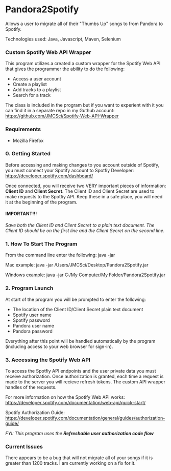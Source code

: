 # Pandora2Spotify
Allows a user to migrate all of their "Thumbs Up" songs to from Pandora to Spotify.

Technologies used: Java, Javascript, Maven, Selenium 

### Custom Spotify Web API Wrapper
This program utilizes a created a custom wrapper for the Spotify Web API that gives the programmer the ability to do the following: 
- Access a user account
- Create a playlist
- Add tracks to a playlist
- Search for a track

The class is included in the program but if you want to experient with it you can find it in a separate repo in my Guthub account: https://github.com/JMCSci/Spotify-Web-API-Wrapper

### Requirements
- Mozilla Firefox 


### 0. Getting Started
Before accessing and making changes to you account outside of Spotify, you must connect your Spotify account to Spotfiy Developer:
https://developer.spotify.com/dashboard/

Once connected, you will receive two VERY important pieces of information: <b>Client ID</b> and <b>Client Secret</b>. The Client ID and Client Secret are used to make requests to the Spotfiy API. Keep these in a safe place, you will need it at the beginning of the program. 

#### IMPORTANT!!! 
<i>Save both the Client ID and Client Secret to a plain text document. The Client ID should be on the first line and the Client Secret on the second line.</i>

### 1. How To Start The Program
From the command line enter the following: java -jar <LOCATION OF FILE>
  
  Mac example: java -jar /Users/JMCSci/Desktop/Pandora2Spotify.jar 
  
  Windows example: java -jar C:/My Computer/My Folder/Pandora2Spotify.jar

### 2. Program Launch
At start of the program you will be prompted to enter the following:
- The location of the Client ID/Client Secret plain text document
- Spotify user name
- Spotify password
- Pandora user name
- Pandora password

Everything after this point will be handled automatically by the program (including access to your web browser for sign-in).

### 3. Accessing the Spotify Web API
To access the Spotfiy API endpoints and the user private data you must receive authorization. Once authorization is granted, each time a request is made to the server you will recieve refresh tokens. The custom API wrapper handles of the requests.

For more information on how the Spotify Web API works: https://developer.spotify.com/documentation/web-api/quick-start/

Spotify Authorization Guide: https://developer.spotify.com/documentation/general/guides/authorization-guide/

<i>FYI: This program uses the <b> Refreshable user authorization code flow </b></i>

### Current Issues
There appears to be a bug that will not migrate all of your songs if it is greater than 1200 tracks. I am currently working on a fix for it.
